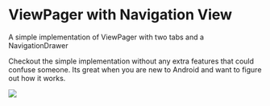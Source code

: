 # ViewPager with Navigation View
A simple implementation of ViewPager with two tabs and a NavigationDrawer

Checkout the simple implementation without any extra features that could confuse someone. Its great when you are new to Android and want to figure out how it works. 

<a href="https://imgflip.com/gif/253y7n"><img src="https://i.imgflip.com/253y7n.gif"/></a>
